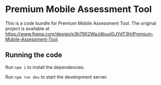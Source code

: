 
  # Premium Mobile Assessment Tool

  This is a code bundle for Premium Mobile Assessment Tool. The original project is available at https://www.figma.com/design/p3h79X2WaJdbuulGJYdT3H/Premium-Mobile-Assessment-Tool.

  ## Running the code

  Run `npm i` to install the dependencies.

  Run `npm run dev` to start the development server.
  